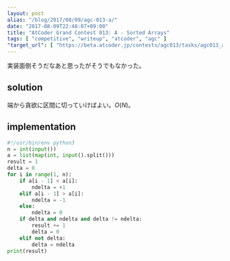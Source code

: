 ```yaml
---
layout: post
alias: "/blog/2017/08/09/agc-013-a/"
date: "2017-08-09T22:48:07+09:00"
title: "AtCoder Grand Contest 013: A - Sorted Arrays"
tags: [ "competitive", "writeup", "atcoder", "agc" ]
"target_url": [ "https://beta.atcoder.jp/contests/agc013/tasks/agc013_a" ]
---
```


実装面倒そうだなあと思ったがそうでもなかった。

## solution

端から貪欲に区間に切っていけばよい。$O(N)$。

## implementation

``` python
#!/usr/bin/env python3
n = int(input())
a = list(map(int, input().split()))
result = 1
delta = 0
for i in range(1, n):
    if a[i - 1] < a[i]:
        ndelta = +1
    elif a[i - 1] > a[i]:
        ndelta = -1
    else:
        ndelta = 0
    if delta and ndelta and delta != ndelta:
        result += 1
        delta = 0
    elif not delta:
        delta = ndelta
print(result)
```

